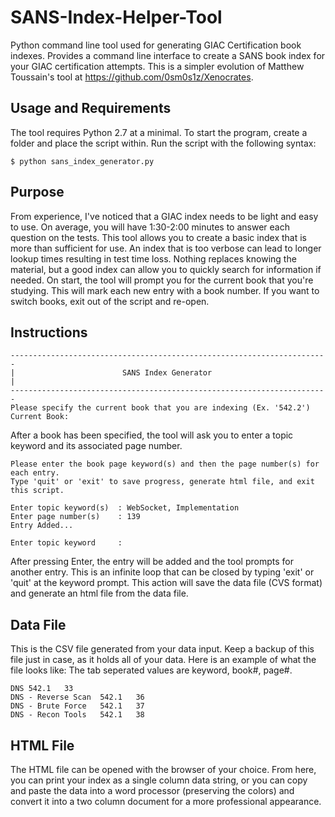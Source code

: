 # SANS-Index-Helper-Tool
Python command line tool used for generating GIAC Certification book indexes. Provides a command line interface to create a SANS book index for your GIAC certification attempts. This is a simpler evolution of Matthew Toussain's tool at https://github.com/0sm0s1z/Xenocrates.
## Usage and Requirements
The tool requires Python 2.7 at a minimal. To start the program, create a folder and place the script within. Run the script with the following syntax:
```
$ python sans_index_generator.py
```
## Purpose
From experience, I've noticed that a GIAC index needs to be light and easy to use. On average, you will have 1:30-2:00 minutes to answer each question on the tests. This tool allows you to create a basic index that is more than sufficient for use. An index that is too verbose can lead to longer lookup times resulting in test time loss. Nothing replaces knowing the material, but a good index can allow you to quickly search for information if needed.
On start, the tool will prompt you for the current book that you're studying. This will mark each new entry with a book number. If you want to switch books, exit out of the script and re-open.
## Instructions
```
-----------------------------------------------------------------------
|                        SANS Index Generator                         |
-----------------------------------------------------------------------
Please specify the current book that you are indexing (Ex. '542.2')
Current Book:
```
After a book has been specified, the tool will ask you to enter a topic keyword and its associated page number. 
```
Please enter the book page keyword(s) and then the page number(s) for each entry.
Type 'quit' or 'exit' to save progress, generate html file, and exit this script.

Enter topic keyword(s)  : WebSocket, Implementation
Enter page number(s)    : 139
Entry Added...

Enter topic keyword     :
```
After pressing Enter, the entry will be added and the tool prompts for another entry. This is an infinite loop that can be closed by typing 'exit' or 'quit' at the keyword prompt. This action will save the data file (CVS format) and generate an html file from the data file.
## Data File
This is the CSV file generated from your data input. Keep a backup of this file just in case, as it holds all of your data. Here is an example of what the file looks like:
The tab seperated values are keyword, book#, page#.
```
DNS	542.1	33
DNS - Reverse Scan	542.1	36
DNS - Brute Force	542.1	37
DNS - Recon Tools	542.1	38
```
## HTML File
The HTML file can be opened with the browser of your choice. From here, you can print your index as a single column data string, or you can copy and paste the data into a word processor (preserving the colors) and convert it into a two column document for a more professional appearance.

